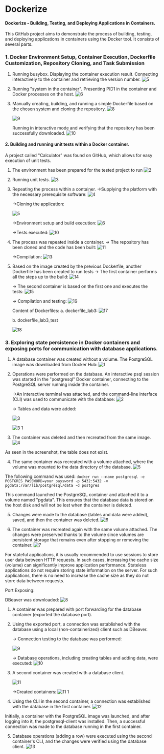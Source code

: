 # Dockerize
#### Dockerize - Building, Testing, and Deploying Applications in Containers.

This GitHub project aims to demonstrate the process of building, testing, and deploying applications in containers using the Docker tool. It consists of several parts.

### 1. Docker Environment Setup, Container Execution, Dockerfile Customization, Repository Cloning, and Task Submission

1. Running busybox.
Displaying the container execution result.
Connecting interactively to the container and retrieving the version number.
![5](https://github.com/Ulania/Dockerize/assets/96245511/76d37ed4-446c-480d-a81b-334f55fb5e7f)

2. Running "system in the container".
Presenting PID1 in the container and Docker processes on the host.
![6](https://github.com/Ulania/Dockerize/assets/96245511/bee0e8e7-e3ee-4f1e-9ebc-a5119830e42d)

3. Manually creating, building, and running a simple Dockerfile based on the chosen system and cloning the repository.
![8](https://github.com/Ulania/Dockerize/assets/96245511/aa8829d2-94e4-49c8-bcae-4a68bcda45b5)



    ![9](https://github.com/Ulania/Dockerize/assets/96245511/b156c29f-639b-4caa-b325-cbc85fddeb75)

    Running in interactive mode and verifying that the repository has been successfully downloaded.
    ![10](https://github.com/Ulania/Dockerize/assets/96245511/d85fe547-f579-4ba0-9143-5efa212b95a0)


#### 2. Building and running unit tests within a Docker container.
A project called "Calculator" was found on GitHub, which allows for easy execution of unit tests.

1. The environment has been prepared for the tested project to run
![2](https://github.com/Ulania/Dockerize/assets/96245511/d27f8a6a-84ba-4857-9d72-ce17b8f627af)

2. Running unit tests.
![3](https://github.com/Ulania/Dockerize/assets/96245511/b82e4433-86a4-4ab3-850e-9997c2d707ca)

3. Repeating the process within a container.
->Supplying the platform with the necessary prerequisite software:
![4](https://github.com/Ulania/Dockerize/assets/96245511/776b5473-1f90-4dd1-b784-3b2c5129ea11)

    ->Cloning the application:

    ![5](https://github.com/Ulania/Dockerize/assets/96245511/8e884f4c-4be0-42c5-91df-541bdb20c63c)

    ->Environment setup and build execution:
![6](https://github.com/Ulania/Dockerize/assets/96245511/129491b0-e7ff-412a-bfd0-9ff229efbe56)

    ->Tests executed:
![10](https://github.com/Ulania/Dockerize/assets/96245511/978c2460-fa79-4add-b30e-341351c6aef2)

5. The process was repeated inside a container.
-> The repository has been cloned and the code has been built:
![11](https://github.com/Ulania/Dockerize/assets/96245511/d7115fbe-7115-4ec1-98b2-2e3f41398d63)

    ->Compilation:
![13](https://github.com/Ulania/Dockerize/assets/96245511/cb0ce6b0-fbb0-4ec1-b910-99363f58b81d)

6. Based on the image created by the previous Dockerfile, another Dockerfile has been created to run tests
-> The first container performs all the steps up to the build:
![14](https://github.com/Ulania/Dockerize/assets/96245511/3734a70d-ab54-417b-9515-5fd241a22aba)

    -> The second container is based on the first one and executes the tests:
![15](https://github.com/Ulania/Dockerize/assets/96245511/b32b78e8-360a-4c8d-aa25-3e176ffba58a)

    -> Compilation and testing:
![16](https://github.com/Ulania/Dockerize/assets/96245511/ee2e1466-1290-46c3-8aed-ffdaf81f51ce)

    Content of Dockerfiles:
    a. dockerfile_lab3:
![17](https://github.com/Ulania/Dockerize/assets/96245511/0639b2b5-e50e-44ad-b539-362ab2878776)

   b. dockerfile_lab3_test

   ![18](https://github.com/Ulania/Dockerize/assets/96245511/e557998d-c56d-4ccc-94c0-e641e2da1dc5)


### 3. Exploring state persistence in Docker containers and exposing ports for communication with database applications.

1. A database container was created without a volume.
The PostgreSQL image was downloaded from Docker Hub:
![1](https://github.com/Ulania/Dockerize/assets/96245511/547f4d67-d3f1-4561-8341-699d0e1da503)

2. Operations were performed on the database. An interactive psql session was started in the "postgresql" Docker container, connecting to the PostgreSQL server running inside the container.

    ->An interactive terminal was attached, and the command-line interface (CLI) was used to communicate with the database:
![2](https://github.com/Ulania/Dockerize/assets/96245511/0bf13d93-4f8a-4a2b-b5aa-b0b68a5e3b42)

    -> Tables and data were added:

    ![3](https://github.com/Ulania/Dockerize/assets/96245511/0c1ded92-8408-4041-a251-5675bd87c952)

    ![3 1](https://github.com/Ulania/Dockerize/assets/96245511/6cac4aa2-3072-42c8-a887-cc0cc13a3fd9)

3. The container was deleted and then recreated from the same image.
![4](https://github.com/Ulania/Dockerize/assets/96245511/4829d9a1-580d-4103-8df6-b2d898e6dea4)

As seen in the screenshot, the table does not exist.

4. The same container was recreated with a volume attached, where the volume was mounted to the data directory of the database.
![5](https://github.com/Ulania/Dockerize/assets/96245511/6e42d266-fe65-4ca7-8b5b-c78990fe5f7b)


The following command was used:
```docker run --name postgresql -e POSTGRES_PASSWORD=your_password -p 5432:5432 -v pgdata:/var/lib/postgresql/data -d postgres```

This command launched the PostgreSQL container and attached it to a volume named "pgdata". This ensures that the database data is stored on the host disk and will not be lost when the container is deleted.

5. Changes were made to the database (tables and data were added), saved, and then the container was deleted.
![6](https://github.com/Ulania/Dockerize/assets/96245511/33e5d04e-578a-4c65-b7f1-cedd1acc7b95)

6. The container was recreated again with the same volume attached.
The changes were preserved thanks to the volume since volumes are persistent storage that remains even after stopping or removing the container.
![7](https://github.com/Ulania/Dockerize/assets/96245511/3262f762-c226-401d-b62a-f6b7aace8600)

For stateful applications, it is usually recommended to use sessions to store user data between HTTP requests. In such cases, increasing the cache size (volume) can significantly improve application performance. Stateless applications do not require storing state information on the server. For such applications, there is no need to increase the cache size as they do not store data between requests.

Port Exposing:

   DBeaver was downloaded:
    ![8](https://github.com/Ulania/Dockerize/assets/96245511/61d13d3d-9d04-4126-b003-dff40e20bbdb)

1. A container was prepared with port forwarding for the database container (exported the database port).

2. Using the exported port, a connection was established with the database using a local (non-containerized) client such as DBeaver.

    -> Connection testing to the database was performed:

    ![9](https://github.com/Ulania/Dockerize/assets/96245511/5331a80d-40ce-4b30-8ea1-16ed84eaaa59)

    -> Database operations, including creating tables and adding data, were executed:
![10](https://github.com/Ulania/Dockerize/assets/96245511/74d9f6e0-bde6-4e34-92d5-9aa0b56e6c0d)
   
3. A second container was created with a database client.

    ![11](https://github.com/Ulania/Dockerize/assets/96245511/69f58507-898f-4797-9cba-b10781373d34)

    ->Created containers:
![11 1](https://github.com/Ulania/Dockerize/assets/96245511/392bd0ca-c410-45a8-91b3-62e2aa3e8dd9)

4. Using the CLI in the second container, a connection was established with the database in the first container.
![12](https://github.com/Ulania/Dockerize/assets/96245511/1f0ea5b4-fc3d-40e8-8da4-3aa951e5022c)

Initially, a container with the PostgreSQL image was launched, and after logging into it, the postgresql-client was installed. Then, a successful connection was made to the database running in the first container.

5. Database operations (adding a row) were executed using the second container's CLI, and the changes were verified using the database client.
![13](https://github.com/Ulania/Dockerize/assets/96245511/840489da-9cc6-4f33-9e10-55b6d3ef2e79)


